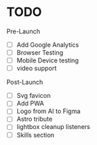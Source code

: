 # TODO

Pre-Launch

- [ ] Add Google Analytics
- [ ] Browser Testing
- [ ] Mobile Device testing
- [ ] video support

Post-Launch

- [ ] Svg favicon
- [ ] Add PWA
- [ ] Logo from AI to Figma
- [ ] Astro tribute
- [ ] lightbox cleanup listeners
- [ ] Skills section
